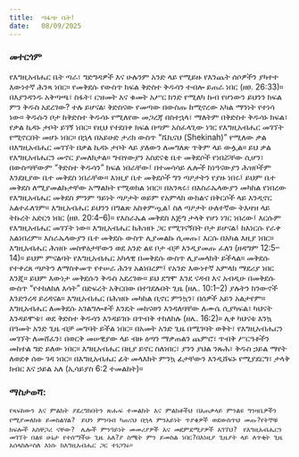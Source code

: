 ```yaml
---
title:  ጣፋጭ ቤት!
date:   08/09/2025
---
```


### መተርጎም

የእግዚአብሔር ቤት ጣራ፣ ግድግዳዎች እና ሁሉንም አንድ ላይ የሚይዙ የእንጨት ሰሶዎችን ያካተተ እውነተኛ ሕንጻ ነበር። የመቅደሱ የውስጥ ክፍል ቅድስተ ቅዱሳን ተብሎ ይጠራ ነበር (ዘፀ. 26:33)። በእያንዳንዱ አቅጣጫ፣ ስፋት፣ ርዝመት እና ቁመት አሥር ክንድ የሚለካ ኩብ የሆነውን ይህንን ክፍል ምን ቅዱስ አደረገው? ተሉ ይሆናል፡ ቅድስናው የመጣው በውስጡ ከሚኖረው አካል ማንነት የተነሳ ነው። ቅዱሱን ቦታ ከቅድስተ ቅዱሳኑ የሚለየው መጋረጃ በስተኋላ፣ ማለትም በቅድስተ ቅዱሳኑ ክፍል፣ የቃል ኪዳኑ ታቦት ይገኝ ነበር። የዚህ የተደበቀ ክፍል በጣም አስፈላጊው ነገር የእግዚአብሔር መገኘት የሚኖርበት መሆኑ ነበር። በኋላ በአይሁድ ታሪክ ውስጥ “ሼኪናህ (Shekinah)” የሚለው ቃል በእግዚአብሔር መገኘት በቃል ኪዳኑ ታቦት ላይ ያለውን ለመግለጽ ጥቅም ላይ ውሏል። ይህ ቃል የእግዚአብሔርን መኖር ያመለክታል።
ግብፃውያን አስደናቂ ቤተ መቅደሶች የነበሯቸው ሲሆን፣ በውስጣቸውም “ቅድስተ ቅዱሳን” ክፍል ነበራቸው፤ በተመሳሳይ ሌሎች ከነዓናውያን ሕዝቦችም እንደዚያው ቤተ መቅደስ ነበራቸው። እነዚያ ቤተ መቅደሶች ግን ጣዖታትን የያዙ ነበሩ፤ ይህም ቤተ መቅደስ ለሚያመልኩታቸው አማልክት የሚወክል ነበር። በአንጻሩ፣ በእስራኤላውያን መካከል የነበረው የእግዚአብሔር መቅደስ ምንም ዓይነት ጣዖታት ወይም የአምላክ ውክልና በቅርሶች ላይ እንዲኖር አልተፈለገም። እግዚአብሔር ይህንን በግልጽ አስቀምጧል፤ ስለ ጣዖታት ሁለተኛው ትእዛዝ ላይ ትኩረት አድርጎ ነበር (ዘፀ. 20:4–6)።
የእስራኤል መቅደስ እጅግ ታላቅ የሆነ ነገር ነበረው፤ እርሱም የእግዚአብሔር መገኘት ነው። እግዚአብሔር ከሕዝቡ ጋር የሚገናኝበት ቦታ ይሆናል፤ ከእነርሱ የራቀ አልነበረም። እስራኤላውያን ቤተ መቅደሱ ውስጥ ሊያመልኩ ሲመጡ፣ እርሱ በአካል እዚያ ነበር። እግዚአብሔር ሕዝቡ መስዋዕታቸውን ወደ አንድ ልዩ ቦታ ብቻ እንዲያመጡ ፈለገ (ዘዳግም 12:5–14)። ይህም ምናልባት የእግዚአብሔር አካላዊ በመቅደሱ ውስጥ ሊያመላክት ይችላል። መቅደሱ የተቀረጸ ጣዖትን ለማስቀመጥ የተሠራ ሕንፃ አልነበረም፤ የአንድ እውነተኛ አምላክ ማደሪያ ነበር እንጂ። ይህም እውነታ መቅደሱን ቅዱስ አደረገው።
ይህ ደግሞ እንደ ናዳብ እና አብዲሁ በመቅደሱ ውስጥ “የተከለከለ እሳት” በድፍረት አቅርበው በተገደሉበት ጊዜ (ዘሌ. 10:1–2) ያሉትን ክንውኖች እንድንረዳ ይረዳናል። እግዚአብሔር በሕዝቡ መካከል ቢኖር ምንኳን፣ በሰዎች አይን አልታየም። እግዚአብሔር ለመቅደሱ አገልግሎቶች እንዴት መከናወን እንዳለባቸው ለሙሴ ሲያካፍል፣ ካህናት እንዳይሞቱ፣ ወደ ቅድስተ ቅዱሳን እንዳይገቡ በጥብቅ ተከለከሉ (ዘሌ. 16:2)። ሊቀ ካህናቱ እንኳ በዓመት አንድ ጊዜ ብቻ መግባት ይችል ነበር።
በአመት አንድ ጊዜ በሚገባት ወቅት፣ የእግዚአብሔርን መገኘት ለመሸፈን፣ በወርቅ መሠዊያው ላይ ብዙ ዕጣን ማቃጠልን ጨምሮ፣ ጥብቅ ሥርዓቶችን መከተል ግድ ይለው ነበር። እግዚአብሔር በዚያ ይኖር ስለነበር፣ ያንን ያህል ንጹሕ፣ ቅዱስ ኃይል ማየት ለወደቀ ሰው ገዳ ነበር። በእግዚአብሔር ፊት መላእክት ምንኳ ፊታቸውን እንዲሸፍኑ የሚያደርግ፣ ታላቅ ክብር እና ኃይል አለ (ኢሳይያስ 6:2 ተመልከት)።

### ማስታወሻ:
`የጻፍከውን እና ምልክት ያደረግክበትን ጽሑፍ ተመልከት እና ምልክቶችህ በአጠቃላይ ምንልዩ ግንዛቤዎችን የሚያመለክቱ ይመስልሃል?
`
`ይህን ምንባብ ካጠናህ በኋላ ምንአይነት ጥያቄዎች ወደውስጥህ መጡ?የትኞቹ ክፍሎች አስቸጋሪ ናቸው?
`
`ሌሎች ምንዓይነት መመሪያዎች እና መደምደሚያዎች አገኘህ?
`
`የእግዚአብሔርን መገኘት በልዩ ሁኔታ የተሰማችሁ ጊዜ አለ?ያ ስሜት ምን ይመስል ነበር?በእነዚያ ጊዜያት ላይ ለጥቂት ጊዜ አሰላስሉ።ስለ እነሱ ከእግዚአብሔር ጋር ተነጋገሩ።
`